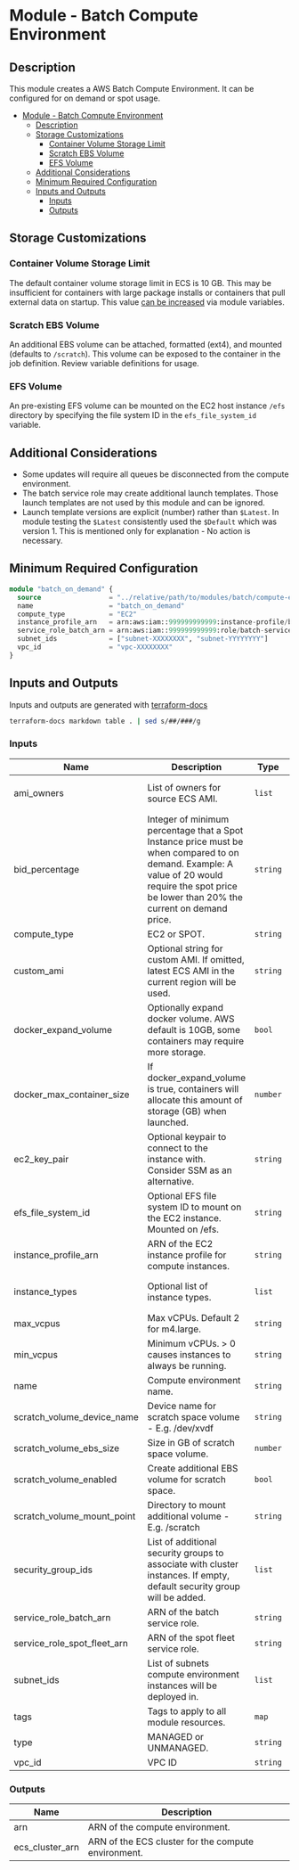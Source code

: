 # Module - Batch Compute Environment

## Description

This module creates a AWS Batch Compute Environment.  It can be configured for on demand or spot usage.

- [Module - Batch Compute Environment](#module---batch-compute-environment)
  - [Description](#description)
  - [Storage Customizations](#storage-customizations)
    - [Container Volume Storage Limit](#container-volume-storage-limit)
    - [Scratch EBS Volume](#scratch-ebs-volume)
    - [EFS Volume](#efs-volume)
  - [Additional Considerations](#additional-considerations)
  - [Minimum Required Configuration](#minimum-required-configuration)
  - [Inputs and Outputs](#inputs-and-outputs)
    - [Inputs](#inputs)
    - [Outputs](#outputs)

## Storage Customizations

### Container Volume Storage Limit

The default container volume storage limit in ECS is 10 GB.  This may be insufficient for containers with large package installs or containers that pull external data on startup.  This value [can be increased](https://aws.amazon.com/premiumsupport/knowledge-center/increase-default-ecs-docker-limit/) via module variables.

### Scratch EBS Volume

An additional EBS volume can be attached, formatted (ext4), and mounted (defaults to `/scratch`).  This volume can be exposed to the container in the job definition.  Review variable definitions for usage.

### EFS Volume

An pre-existing EFS volume can be mounted on the EC2 host instance `/efs` directory by specifying the file system ID in the `efs_file_system_id` variable.

## Additional Considerations

- Some updates will require all queues be disconnected from the compute environment.
- The batch service role may create additional launch templates.  Those launch templates are not used by this module and can be ignored.
- Launch template versions are explicit (number) rather than `$Latest`.  In module testing the `$Latest` consistently used the `$Default` which was version 1.  This is mentioned only for explanation - No action is necessary.

## Minimum Required Configuration

```terraform
module "batch_on_demand" {
  source                 = "../relative/path/to/modules/batch/compute-environment"
  name                   = "batch_on_demand"
  compute_type           = "EC2"
  instance_profile_arn   = arn:aws:iam::999999999999:instance-profile/batch-instance
  service_role_batch_arn = arn:aws:iam::999999999999:role/batch-service-role
  subnet_ids             = ["subnet-XXXXXXXX", "subnet-YYYYYYYY"]
  vpc_id                 = "vpc-XXXXXXXX"
}
```

## Inputs and Outputs

Inputs and outputs are generated with [terraform-docs](https://github.com/segmentio/terraform-docs)

```bash
terraform-docs markdown table . | sed s/##/###/g
```

### Inputs

| Name | Description | Type | Default | Required |
|------|-------------|------|---------|:-----:|
| ami\_owners | List of owners for source ECS AMI. | `list` | <code><pre>[<br>  "amazon"<br>]<br></pre></code> | no |
| bid\_percentage | Integer of minimum percentage that a Spot Instance price must be when compared to on demand.  Example: A value of 20 would require the spot price be lower than 20% the current on demand price. | `string` | `"100"` | no |
| compute\_type | EC2 or SPOT. | `string` | `"EC2"` | no |
| custom\_ami | Optional string for custom AMI.  If omitted, latest ECS AMI in the current region will be used. | `string` | `""` | no |
| docker\_expand\_volume | Optionally expand docker volume.  AWS default is 10GB, some containers may require more storage. | `bool` | `false` | no |
| docker\_max\_container\_size | If docker\_expand\_volume is true, containers will allocate this amount of storage (GB) when launched. | `number` | `20` | no |
| ec2\_key\_pair | Optional keypair to connect to the instance with.  Consider SSM as an alternative. | `string` | `""` | no |
| efs\_file\_system\_id | Optional EFS file system ID to mount on the EC2 instance.  Mounted on /efs. | `string` | `""` | no |
| instance\_profile\_arn | ARN of the EC2 instance profile for compute instances. | `string` | n/a | yes |
| instance\_types | Optional list of instance types. | `list` | <code><pre>[<br>  "optimal"<br>]<br></pre></code> | no |
| max\_vcpus | Max vCPUs.  Default 2 for m4.large. | `string` | `8` | no |
| min\_vcpus | Minimum vCPUs.  > 0 causes instances to always be running. | `string` | `0` | no |
| name | Compute environment name. | `string` | n/a | yes |
| scratch\_volume\_device\_name | Device name for scratch space volume - E.g. /dev/xvdf | `string` | `"/dev/xvdf"` | no |
| scratch\_volume\_ebs\_size | Size in GB of scratch space volume. | `number` | `100` | no |
| scratch\_volume\_enabled | Create additional EBS volume for scratch space. | `bool` | `false` | no |
| scratch\_volume\_mount\_point | Directory to mount additional volume - E.g. /scratch | `string` | `"/scratch"` | no |
| security\_group\_ids | List of additional security groups to associate with cluster instances.  If empty, default security group will be added. | `list` | <code><pre>[<br>  ""<br>]<br></pre></code> | no |
| service\_role\_batch\_arn | ARN of the batch service role. | `string` | n/a | yes |
| service\_role\_spot\_fleet\_arn | ARN of the spot fleet service role. | `string` | `""` | no |
| subnet\_ids | List of subnets compute environment instances will be deployed in. | `list` | n/a | yes |
| tags | Tags to apply to all module resources. | `map` | `{}` | no |
| type | MANAGED or UNMANAGED. | `string` | `"MANAGED"` | no |
| vpc\_id | VPC ID | `string` | n/a | yes |

### Outputs

| Name | Description |
|------|-------------|
| arn | ARN of the compute environment. |
| ecs\_cluster\_arn | ARN of the ECS cluster for the compute environment. |
